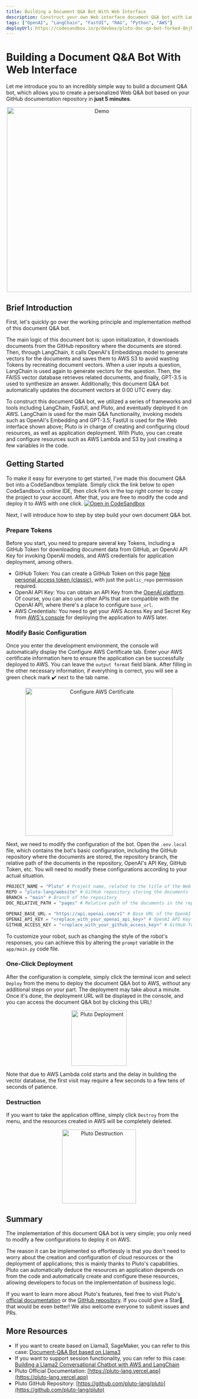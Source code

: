 ```yaml
---
title: Building a Document Q&A Bot With Web Interface
description: Construct your own Web interface document Q&A bot with LangChain, FastUI, and Pluto, all in just 5 minutes, based on your GitHub documentation repository.
tags: ["OpenAI", "LangChain", "FastUI", "RAG", "Python", "AWS"]
deployUrl: https://codesandbox.io/p/devbox/pluto-doc-qa-bot-forked-8njh42
---
```


# Building a Document Q&A Bot With Web Interface

Let me introduce you to an incredibly simple way to build a document Q&A bot, which allows you to create a personalized Web Q&A bot based on your GitHub documentation repository in **just 5 minutes**.

<p align="center">
  <img src="./assets/doc-qa-bot-web-show-en.png" alt="Demo" width="500" />
</p>

## Brief Introduction

First, let's quickly go over the working principle and implementation method of this document Q&A bot.

The main logic of this document bot is: upon initialization, it downloads documents from the GitHub repository where the documents are stored. Then, through LangChain, it calls OpenAI's Embeddings model to generate vectors for the documents and saves them to AWS S3 to avoid wasting Tokens by recreating document vectors. When a user inputs a question, LangChain is used again to generate vectors for the question. Then, the FAISS vector database retrieves related documents, and finally, GPT-3.5 is used to synthesize an answer. Additionally, this document Q&A bot automatically updates the document vectors at 0:00 UTC every day.

To construct this document Q&A bot, we utilized a series of frameworks and tools including LangChain, FastUI, and Pluto, and eventually deployed it on AWS. LangChain is used for the main Q&A functionality, invoking models such as OpenAI's Embedding and GPT-3.5; FastUI is used for the Web interface shown above; Pluto is in charge of creating and configuring cloud resources, as well as application deployment. With Pluto, you can create and configure resources such as AWS Lambda and S3 by just creating a few variables in the code.

## Getting Started

To make it easy for everyone to get started, I've made this document Q&A bot into a CodeSandbox template. Simply click the link below to open CodeSandbox's online IDE, then click Fork in the top right corner to copy the project to your account. After that, you are free to modify the code and deploy it to AWS with one click.
[![Open in CodeSandbox](https://codesandbox.io/static/img/play-codesandbox.svg)](https://codesandbox.io/p/devbox/pluto-doc-qa-bot-forked-8njh42)

Next, I will introduce how to step by step build your own document Q&A bot.

### Prepare Tokens

Before you start, you need to prepare several key Tokens, including a GitHub Token for downloading document data from GitHub, an OpenAI API Key for invoking OpenAI models, and AWS credentials for application deployment, among others.

- GitHub Token: You can create a GitHub Token on this page [New personal access token (classic)](https://github.com/settings/tokens/new), with just the `public_repo` permission required.
- OpenAI API Key: You can obtain an API Key from the [OpenAI platform](https://platform.openai.com/account/api-keys). Of course, you can also use other APIs that are compatible with the OpenAI API, where there's a place to configure `base_url`.
- AWS Credentials: You need to get your AWS Access Key and Secret Key from [AWS's console](https://us-east-1.console.aws.amazon.com/iam/home?region=us-east-1#security_credential) for deploying the application to AWS later.

### Modify Basic Configuration

Once you enter the development environment, the console will automatically display the Configure AWS Certificate tab. Enter your AWS certificate information here to ensure the application can be successfully deployed to AWS. You can leave the `output format` field blank. After filling in the other necessary information, if everything is correct, you will see a green check mark ✔️ next to the tab name.

<p align="center">
  <img src="../../assets/getting-started/getting-started-online-config-aws.png" alt="Configure AWS Certificate" width="400" />
</p>

Next, we need to modify the configuration of the bot. Open the `.env.local` file, which contains the bot's basic configuration, including the GitHub repository where the documents are stored, the repository branch, the relative path of the documents in the repository, OpenAI's API Key, GitHub Token, etc. You will need to modify these configurations according to your actual situation.

```python
PROJECT_NAME = "Pluto" # Project name, related to the title of the Web page
REPO = "pluto-lang/website" # GitHub repository storing the documents
BRANCH = "main" # Branch of the repository
DOC_RELATIVE_PATH = "pages" # Relative path of the documents in the repository

OPENAI_BASE_URL = "https://api.openai.com/v1" # Base URL of the OpenAI API
OPENAI_API_KEY = "<replace_with_your_openai_api_key>" # OpenAI API Key
GITHUB_ACCESS_KEY = "<replace_with_your_github_access_key>" # GitHub Token
```

To customize your robot, such as changing the style of the robot's responses, you can achieve this by altering the `prompt` variable in the `app/main.py` code file.

### One-Click Deployment

After the configuration is complete, simply click the terminal icon and select `Deploy` from the menu to deploy the document Q&A bot to AWS, without any additional steps on your part. The deployment may take about a minute. Once it's done, the deployment URL will be displayed in the console, and you can access the document Q&A bot by clicking this URL!

<p align="center">
  <img src="../../assets/getting-started/getting-started-online-deploy.png" alt="Pluto Deployment" width="150" />
</p>

Note that due to AWS Lambda cold starts and the delay in building the vector database, the first visit may require a few seconds to a few tens of seconds of patience.

### Destruction

If you want to take the application offline, simply click `Destroy` from the menu, and the resources created in AWS will be completely deleted.

<p align="center">
  <img src="../../assets/getting-started/getting-started-online-destroy.png" alt="Pluto Destruction" width="200" />
</p>

## Summary

The implementation of this document Q&A bot is very simple; you only need to modify a few configurations to deploy it on AWS.

The reason it can be implemented so effortlessly is that you don't need to worry about the creation and configuration of cloud resources or the deployment of applications; this is mainly thanks to Pluto's capabilities. Pluto can automatically deduce the resources an application depends on from the code and automatically create and configure these resources, allowing developers to focus on the implementation of business logic.

If you want to learn more about Pluto's features, feel free to visit Pluto's [official documentation](https://pluto-lang.vercel.app) or the [GitHub repository](https://github.com/pluto-lang/pluto). If you could give a Star🌟, that would be even better! We also welcome everyone to submit issues and PRs.

## More Resources

- If you want to create based on Llama3, SageMaker, you can refer to this case: [Document-Q&A Bot based on Llama3](https://pluto-lang.vercel.app/cookbook/rag-qa-bot-llama3)
- If you want to support session functionality, you can refer to this case: [Building a Llama2 Conversational Chatbot with AWS and LangChain](https://pluto-lang.vercel.app/zh-CN/cookbook/langchain-llama2-chatbot-sagemaker-python)
- Pluto Official Documentation: [https://pluto-lang.vercel.app](https://pluto-lang.vercel.app)
- Pluto GitHub Repository: [https://github.com/pluto-lang/pluto](https://github.com/pluto-lang/pluto)
